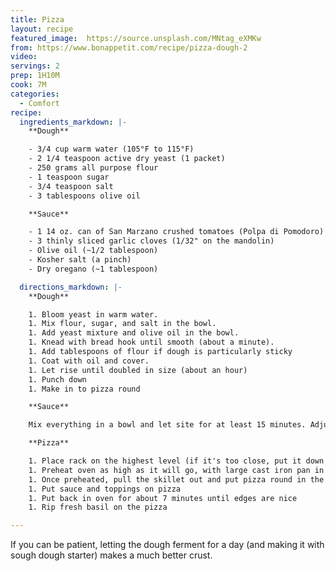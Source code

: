 ```yaml
---
title: Pizza
layout: recipe
featured_image:  https://source.unsplash.com/MNtag_eXMKw
from: https://www.bonappetit.com/recipe/pizza-dough-2
video:
servings: 2
prep: 1H10M
cook: 7M
categories:
  - Comfort
recipe:
  ingredients_markdown: |-
    **Dough**

    - 3/4 cup warm water (105°F to 115°F)
    - 2 1/4 teaspoon active dry yeast (1 packet)
    - 250 grams all purpose flour
    - 1 teaspoon sugar
    - 3/4 teaspoon salt
    - 3 tablespoons olive oil

    **Sauce**

    - 1 14 oz. can of San Marzano crushed tomatoes (Polpa di Pomodoro)
    - 3 thinly sliced garlic cloves (1/32" on the mandolin)
    - Olive oil (~1/2 tablespoon)
    - Kosher salt (a pinch)
    - Dry oregano (~1 tablespoon)

  directions_markdown: |-
    **Dough**

    1. Bloom yeast in warm water.
    1. Mix flour, sugar, and salt in the bowl.
    1. Add yeast mixture and olive oil in the bowl.
    1. Knead with bread hook until smooth (about a minute).
    1. Add tablespoons of flour if dough is particularly sticky
    1. Coat with oil and cover.
    1. Let rise until doubled in size (about an hour)
    1. Punch down
    1. Make in to pizza round

    **Sauce**

    Mix everything in a bowl and let site for at least 15 minutes. Adjust to taste.

    **Pizza**

    1. Place rack on the highest level (if it's too close, put it down one)
    1. Preheat oven as high as it will go, with large cast iron pan in it
    1. Once preheated, pull the skillet out and put pizza round in the pan
    1. Put sauce and toppings on pizza
    1. Put back in oven for about 7 minutes until edges are nice
    1. Rip fresh basil on the pizza

---
```

If you can be patient, letting the dough ferment for a day (and making it with sough dough starter) makes a much better crust.
